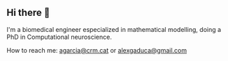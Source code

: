 ## Hi there 👋
I'm a biomedical engineer especialized in mathematical modelling, doing a PhD in Computational neuroscience.

How to reach me: agarcia@crm.cat or alexgaduca@gmail.com
<!--
**alexgarciaduran/alexgarciaduran** is a ✨ _special_ ✨ repository because its `README.md` (this file) appears on your GitHub profile.

Here are some ideas to get you started:

- 🔭 I’m currently working on ...
- 🌱 I’m currently learning ...
- 👯 I’m looking to collaborate on ...
- 🤔 I’m looking for help with ...
- 💬 Ask me about ...
- 📫 How to reach me: ...
- 😄 Pronouns: ...
- ⚡ Fun fact: ...
-->
